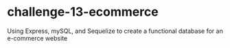 # challenge-13-ecommerce
Using Express, mySQL, and Sequelize to create a functional database for an e-commerce website
